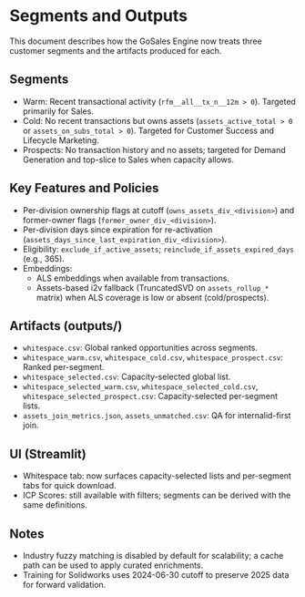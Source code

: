 # Segments and Outputs

This document describes how the GoSales Engine now treats three customer segments and the artifacts produced for each.

## Segments
- Warm: Recent transactional activity (`rfm__all__tx_n__12m > 0`). Targeted primarily for Sales.
- Cold: No recent transactions but owns assets (`assets_active_total > 0` or `assets_on_subs_total > 0`). Targeted for Customer Success and Lifecycle Marketing.
- Prospects: No transaction history and no assets; targeted for Demand Generation and top-slice to Sales when capacity allows.

## Key Features and Policies
- Per-division ownership flags at cutoff (`owns_assets_div_<division>`) and former-owner flags (`former_owner_div_<division>`).
- Per-division days since expiration for re-activation (`assets_days_since_last_expiration_div_<division>`).
- Eligibility: `exclude_if_active_assets`; `reinclude_if_assets_expired_days` (e.g., 365).
- Embeddings:
  - ALS embeddings when available from transactions.
  - Assets-based i2v fallback (TruncatedSVD on `assets_rollup_*` matrix) when ALS coverage is low or absent (cold/prospects).

## Artifacts (outputs/)
- `whitespace.csv`: Global ranked opportunities across segments.
- `whitespace_warm.csv`, `whitespace_cold.csv`, `whitespace_prospect.csv`: Ranked per-segment.
- `whitespace_selected.csv`: Capacity-selected global list.
- `whitespace_selected_warm.csv`, `whitespace_selected_cold.csv`, `whitespace_selected_prospect.csv`: Capacity-selected per-segment lists.
- `assets_join_metrics.json`, `assets_unmatched.csv`: QA for internalid-first join.

## UI (Streamlit)
- Whitespace tab: now surfaces capacity-selected lists and per-segment tabs for quick download.
- ICP Scores: still available with filters; segments can be derived with the same definitions.

## Notes
- Industry fuzzy matching is disabled by default for scalability; a cache path can be used to apply curated enrichments.
- Training for Solidworks uses 2024-06-30 cutoff to preserve 2025 data for forward validation.

